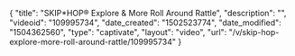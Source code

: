 {
    "title": "SKIP*HOP&reg; Explore &amp; More Roll Around Rattle",
    "description": "",
    "videoid": "109995734",
    "date_created": "1502523774",
    "date_modified": "1504362560",
    "type": "captivate",
    "layout": "video",
    "url": "\/v\/skip-hop-explore-more-roll-around-rattle\/109995734"
}